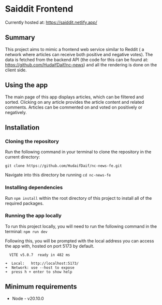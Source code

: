 # Saiddit Frontend

Currently hosted at: https://saiddit.netlify.app/

## Summary

This project aims to mimic a frontend web service similar to Reddit ( a network where articles can receive both positive and negative votes). The data is fetched from the backend API (the code for this can be found at: https://github.com/HudaifDaif/nc-news) and all the rendering is done on the client side.

## Using the app

The main page of this app displays articles, which can be filtered and sorted. Clicking on any article provides the article content and related comments. Articles can be commented on and voted on positively or negatively.

## Installation

### Cloning the repository 

Run the following command in your terminal to clone the repository in the current directory: 

```git clone https://github.com/HudaifDaif/nc-news-fe.git```

Navigate into this directory be running ```cd nc-news-fe```

### Installing dependencies

Run `npm install` within the root directory of this project to install all of the required packages.

### Running the app locally

To run this project locally, you will need to run the following command in the terminal:
    ```npm run dev```

Following this, you will be prompted with the local address you can access the app with, hosted on port 5173 by default.

      VITE v5.0.7  ready in 482 ms

    ➜  Local:   http://localhost:5173/
    ➜  Network: use --host to expose
    ➜  press h + enter to show help

## Minimum requirements
- Node - v20.10.0